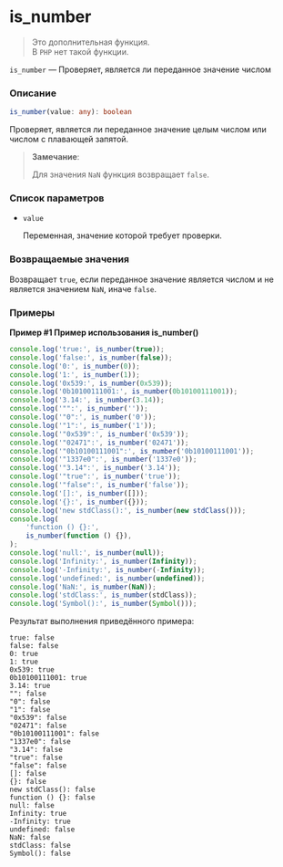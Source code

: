 # is_number

> Это дополнительная функция.<br>В `PHP` нет такой функции.

`is_number` — Проверяет, является ли переданное значение числом

### Описание

```ts
is_number(value: any): boolean
```

Проверяет, является ли переданное значение целым числом или числом с плавающей
запятой.

> **Замечание**:
>
> Для значения `NaN` функция возвращает `false`.

### Список параметров

-   `value`

    Переменная, значение которой требует проверки.

### Возвращаемые значения

Возвращает `true`, если переданное значение является числом и не является
значением `NaN`, иначе `false`.

### Примеры

**Пример #1 Пример использования is_number()**

```js
console.log('true:', is_number(true));
console.log('false:', is_number(false));
console.log('0:', is_number(0));
console.log('1:', is_number(1));
console.log('0x539:', is_number(0x539));
console.log('0b10100111001:', is_number(0b10100111001));
console.log('3.14:', is_number(3.14));
console.log('"":', is_number(''));
console.log('"0":', is_number('0'));
console.log('"1":', is_number('1'));
console.log('"0x539":', is_number('0x539'));
console.log('"02471":', is_number('02471'));
console.log('"0b10100111001":', is_number('0b10100111001'));
console.log('"1337e0":', is_number('1337e0'));
console.log('"3.14":', is_number('3.14'));
console.log('"true":', is_number('true'));
console.log('"false":', is_number('false'));
console.log('[]:', is_number([]));
console.log('{}:', is_number({}));
console.log('new stdClass():', is_number(new stdClass()));
console.log(
    'function () {}:',
    is_number(function () {}),
);
console.log('null:', is_number(null));
console.log('Infinity:', is_number(Infinity));
console.log('-Infinity:', is_number(-Infinity));
console.log('undefined:', is_number(undefined));
console.log('NaN:', is_number(NaN));
console.log('stdClass:', is_number(stdClass));
console.log('Symbol():', is_number(Symbol()));
```

Результат выполнения приведённого примера:

    true: false
    false: false
    0: true
    1: true
    0x539: true
    0b10100111001: true
    3.14: true
    "": false
    "0": false
    "1": false
    "0x539": false
    "02471": false
    "0b10100111001": false
    "1337e0": false
    "3.14": false
    "true": false
    "false": false
    []: false
    {}: false
    new stdClass(): false
    function () {}: false
    null: false
    Infinity: true
    -Infinity: true
    undefined: false
    NaN: false
    stdClass: false
    Symbol(): false
